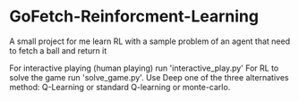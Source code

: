 # GoFetch-Reinforcment-Learning
A small project for me learn RL with a sample problem of an agent that need to fetch a ball and return it

For interactive playing (human playing) run 'interactive_play.py'
For RL to solve the game run 'solve_game.py'. 
Use Deep one of the three alternatives method: Q-Learning or standard Q-learning or monte-carlo.

